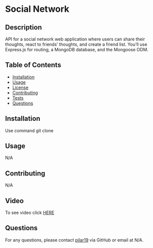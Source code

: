 
# Social Network

## Description

API for a social network web application where users can share their thoughts, react to friends’ thoughts, and create a friend list. You’ll use Express.js for routing, a MongoDB database, and the Mongoose ODM.

## Table of Contents

- [Installation](#installation)
- [Usage](#usage)
- [License](#license)
- [Contributing](#contributing)
- [Tests](#tests)
- [Questions](#questions)

## Installation
Use command git clone


## Usage
N/A


## Contributing
N/A


## Video
To see video click [HERE](https://go.screenpal.com/watch/cZeZY7V7E7f)
## Questions
For any questions, please contact [pilar19](https://github.com/pilar19) via GitHub or email at N/A.
